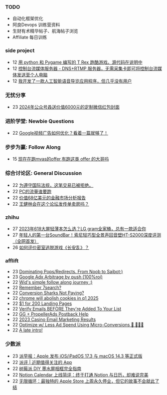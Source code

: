 ### TODO
-  自动化框架优化
-  阿良Devops 训练营资料
-  生财有术精华帖子、航海帖子浏览
-  Affiliate 每日训练

### side project
<!-- sideproject:START -->
-  12 [用 python 和 Pygame 编写的 T Rex 跑酷游戏。源代码在说明中](https://www.youtube.com/watch?v=pZySIXSelCA)
-  12 [控制台流媒体服务器 - DNS+RTMP 服务器，无需采集卡即可将控制台流媒体发送至个人电脑](https://github.com/Aioros/console-streaming-server)
-  12 [我开发了一款人工智能语音导览应用程序，但几乎没有用户](https://www.reddit.com/r/SideProject/comments/18gpp0e/ive_built_an_ai_audio_tour_app_but_have_almost_no/)<!-- sideproject:END -->


### 无忧分享
<!-- ruyo:START -->
-  23 [2024年公众号叒送价值6000元的定制微信红包封面](https://51.ruyo.net/18598.html)<!-- ruyo:END -->

### 进阶学堂: Newbie Questions
<!-- advertcn1:START -->
-  22 [Google视频广告如何优化？看着一篇就够了！](https://www.advertcn.com/thread-113765-1-1.html)<!-- advertcn1:END -->

### 步步为赢: Follow Along
<!-- advertcn2:START -->
-  15 [现在在跑mvas的offer,有跑这类 offer 的大哥吗](https://www.advertcn.com/thread-113665-1-1.html)<!-- advertcn2:END -->

### 综合讨论区: General Discussion
<!-- advertcn3:START -->
-  22 [为遵守国际法规，这笔交易已被拒绝。](https://www.advertcn.com/thread-113766-1-1.html)
-  22 [PC的流量谁要跑](https://www.advertcn.com/thread-113764-1-1.html)
-  22 [价值68亿美元的金融市场分析报告](https://www.advertcn.com/thread-113763-1-1.html)
-  22 [王健林会在这个论坛发传单卖房吗？](https://www.advertcn.com/thread-113759-1-1.html)<!-- advertcn3:END -->


### zhihu
<!-- zhihu:START -->
-  27 [2023年618大屏轻薄本怎么选？LG gram全家桶，总有一款适合你](http://zhuanlan.zhihu.com/p/632641888?utm_campaign=rss&utm_medium=rss&utm_source=rss&utm_content=title)
-  27 [年轻人的第一台SoundBar！索尼轻巧型全景声回音壁HT-S2000深度评测（全网首发）](http://zhuanlan.zhihu.com/p/630990296?utm_campaign=rss&utm_medium=rss&utm_source=rss&utm_content=title)
-  26 [如何评价密室逃脱游戏《长安乱》？](http://www.zhihu.com/question/563950552/answer/3045961312?utm_campaign=rss&utm_medium=rss&utm_source=rss&utm_content=title)<!-- zhihu:END -->

### afflift
<!-- afflift:START -->
-  23 [Dominating Pops/Redirects. From Noob to Saibot;&rpar;](https://afflift.com/f/threads/dominating-pops-redirects-from-noob-to-saibot.12496/)
-  23 [Google Adx Arbitrage by push &lpar;100%roi&rpar;](https://afflift.com/f/threads/google-adx-arbitrage-by-push-100-roi.12165/)
-  22 [Wid&#39;s simple follow along journey :&rpar;](https://afflift.com/f/threads/wids-simple-follow-along-journey.12506/)
-  22 [Remember 7search?](https://afflift.com/f/threads/remember-7search.12505/)
-  22 [Conversion Sharks Not Paying?](https://afflift.com/f/threads/conversion-sharks-not-paying.12442/)
-  22 [chrome will abolish cookies in q1 2025](https://afflift.com/f/threads/chrome-will-abolish-cookies-in-q1-2025.12491/)
-  22 [$1 for 200 Landing Pages](https://afflift.com/f/threads/1-for-200-landing-pages.12504/)
-  22 [Verify Emails BEFORE They&#39;re Added To Your List](https://afflift.com/f/threads/verify-emails-before-theyre-added-to-your-list.8468/)
-  22 [GG + PropellerAds Postback Help](https://afflift.com/f/threads/gg-propellerads-postback-help.12473/)
-  22 [2023 Casino Email Marketing Results](https://afflift.com/f/threads/2023-casino-email-marketing-results.12465/)
-  22 [Optimize w/ Less Ad Spend Using Micro-Conversions 🦄 🧙🏻‍♂️](https://afflift.com/f/threads/optimize-w-less-ad-spend-using-micro-conversions-%F0%9F%A6%84-%F0%9F%A7%99%F0%9F%8F%BB%E2%80%8D%E2%99%82%EF%B8%8F.6404/)
-  22 [A late intro!](https://afflift.com/f/threads/a-late-intro.12494/)<!-- afflift:END -->

### 少数派
<!-- sspai:START -->
-  23 [派早报：Apple 发布 iOS/iPadOS 17.3 与 macOS 14.3 等正式版](https://sspai.com/post/85997)
-  22 [派评 | 近期值得关注的 App](https://sspai.com/post/85988)
-  22 [树莓派 DIY 墨水屏相框完全指南](https://sspai.com/prime/story/tutorial-diy-eink-photoframe-with-rpi)
-  22 [Notion Calendar 上线简评：终于打通 Notion 与日历，却难说完美](https://sspai.com/post/85941)
-  22 [无限循环：最独特的 Apple Store 上周永久停业，但它的故事不会就此了结](https://sspai.com/post/85883)<!-- sspai:END -->
